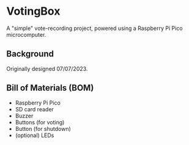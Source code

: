 # VotingBox

A "simple" vote-recording project, powered using a Raspberry Pi Pico microcomputer.

## Background

Originally designed 07/07/2023.

## Bill of Materials (BOM)

- Raspberry Pi Pico
- SD card reader
- Buzzer
- Buttons (for voting)
- Button (for shutdown)
- (optional) LEDs